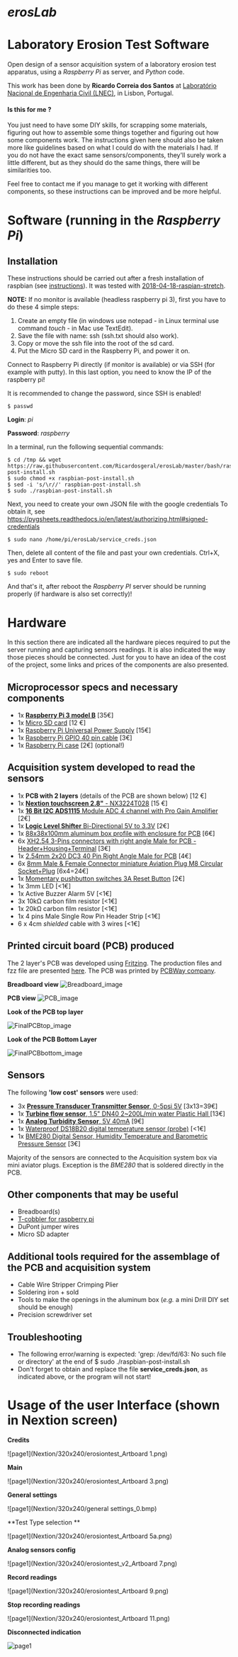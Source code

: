 # *erosLab* 
# Laboratory Erosion Test Software 
Open design of a sensor acquisition system of a laboratory erosion test apparatus, using a *Raspberry Pi* as server, and *Python* code. 

This work has been done by **Ricardo Correia dos Santos** at [Laboratório Nacional de Engenharia Civil (LNEC)](www.lnec.pt/en/), in Lisbon, Portugal.

#### Is this for me ?
You just need to have some DIY skills, for scrapping some materials, figuring out 
how to assemble some things together and figuring out how some components work. The 
instructions given here should also be taken more like guidelines based on what 
I could do with the materials I had. If you do not have the exact same 
sensors/components, they'll surely work a little different, but as they should do the same 
things, there will be similarities too. 

Feel free to contact me if you manage to get it working with different components, 
so these instructions can be improved and be more helpful. 

# Software (running in the *Raspberry Pi*)

## Installation
These instructions should be carried out after a fresh installation of raspbian (see [instructions](https://www.raspberrypi.org/documentation/installation/installing-images/README.md)). It was tested with [2018-04-18-raspian-stretch](http://downloads.raspberrypi.org/raspbian/images/raspbian-2018-04-19/). 

**NOTE:** If no monitor is available (headless raspberry pi 3), first you have to do these 4 simple steps:
1. Create an empty file (in windows use notepad - in Linux terminal use command *touch* - in Mac use TextEdit).
2. Save the file with name: ssh (ssh.txt should also work).
3. Copy or move the ssh file into the root of the sd card.
4. Put the Micro SD card in the Raspberry Pi, and power it on.

Connect to Raspberry Pi directly (if monitor is available) or via SSH (for example with putty). In this last option, you need to know the IP of the raspberry pi!

It is recommended to change the password, since SSH is enabled!

    $ passwd 
    
   **Login**: *pi*
   
   **Password**: *raspberry*

In a terminal, run the following sequential commands:
    
    $ cd /tmp && wget https://raw.githubusercontent.com/Ricardosgeral/erosLab/master/bash/raspbian-post-install.sh
    $ sudo chmod +x raspbian-post-install.sh
    $ sed -i 's/\r//' raspbian-post-install.sh
    $ sudo ./raspbian-post-install.sh

Next, you need to create your own JSON file with the google credentials
To obtain it, see https://pygsheets.readthedocs.io/en/latest/authorizing.html#signed-credentials

    $ sudo nano /home/pi/erosLab/service_creds.json
    
Then, delete all content of the file and past your own credentials. Ctrl+X, yes and Enter to save file.

    $ sudo reboot

And that's it, after reboot the _Raspberry PI_ server should be running properly (if hardware is also set correctly)!

# Hardware

In this section there are indicated all the hardware pieces required to put the server running and capturing sensors readings. 
It is also indicated the way those pieces should be connected. 
Just for you to have an idea of the cost of the project, some links and prices of the components are also presented.

## Microprocessor specs and necessary components

+ 1x [**Raspberry Pi 3 model B**](https://www.raspberrypi.org/products/raspberry-pi-3-model-b/) [35€]
+ 1x [Micro SD card](https://www.aliexpress.com/item/SAMSUNG-Micro-SD-Card-256G-128GB-64gb-32g-100M-s-Class10-U3-4K-UHD-Memory-card/32813615707.html?spm=a2g0s.9042311.0.0.Xdt3Ob) [12 €]
+ 1x [Raspberry Pi Universal Power Supply](https://www.raspberrypi.org/products/raspberry-pi-universal-power-supply/) [15€]
+ 1x [Raspberry Pi GPIO 40 pin cable](https://www.aliexpress.com/item/Raspberry-pi-B-raspberry-PI-GPIO-40-pin-cable/32809594049.html?spm=2114.search0104.8.35.5790121bpoCIAu&transAbTest=ae803_2&priceBeautifyAB=0) [3€]
+ 1x [Raspberry Pi case](https://www.aliexpress.com/item/Best-Selling-Clear-Case-for-Raspberry-Pi-3-Model-B-Clear-by-SB-Components-Plastic-Protective/32738665641.html?spm=a2g0s.9042311.0.0.A8JBGc) [2€] (optional!)


## Acquisition system developed to read the sensors

+ 1x **PCB with 2 layers** (details of the PCB are shown below) [12 €]
+ 1x [**Nextion touchscreen 2.8"** - NX3224T028](https://nextion.itead.cc/shop-nextion/) [15 €]
+ 1x [**16 Bit I2C ADS1115** Module ADC 4 channel with Pro Gain Amplifier](https://www.aliexpress.com/item/16-Bit-I2C-ADS1115-Module-ADC-4-channel-with-Pro-Gain-Amplifier-RPi-1PCS/32817162654.html?spm=a2g0s.9042311.0.0.KZKf8O) [2€]
+ 1x [**Logic Level Shifter** Bi-Directional 5V to 3.3V](https://www.aliexpress.com/item/5PCS-Logic-Level-Shifter-Bi-Directional-For-Arduino-5V-to-3-3V-Four-Way-Two-Way/32827270848.html?spm=a2g0s.9042311.0.0.PRV9iC) [2€]
+ 1x [88x38x100mm aluminum box profile with enclosure for PCB](https://www.aliexpress.com/item/Free-shipping88-38-100mm-width-x-high-x-length-aluminum-extrusion-box-profile-enclosure-for-PCB/32800855972.html?spm=a2g0s.9042311.0.0.Wvmz38) [6€]
+ 6x [XH2.54 3-Pins connectors with right angle Male for PCB - Header+Housing+Terminal](https://www.aliexpress.com/item/XH2-54-2P-3P-4P-5P-6P-7P-8P-9P-10P-11P-12P-13P-14P-15P/32793262315.html?spm=a2g0s.9042311.0.0.DEz5gr) [3€]
+ 1x [2.54mm 2x20 DC3 40 Pin Right Angle Male for PCB](https://www.aliexpress.com/item/10pcs-2-54mm-2x20-DC3-40-Pin-Right-Angle-Male-Shrouded-PCB-IDC-Socket-Box-header/32597308721.html?spm=a2g0s.9042311.0.0.y1HFgb) [4€]
+ 6x [8mm Male & Female Connector miniature Aviation Plug M8 Circular Socket+Plug](https://www.aliexpress.com/item/1PCS-AP049-YC8-2-3-4-5-6-7Pin-8mm-Male-Female-Connector-miniature-Aviation-Plug/32845374887.html?spm=a2g0s.9042311.0.0.6sphAY) [6x4=24€]
+ 1x [Momentary pushbutton switches 3A Reset Button](https://www.aliexpress.com/item/10pcs-Momentary-Push-Button-Switch-12mm-Momentary-pushbutton-switches-3A-125VAC-1-5A-250VAC-Reset-Button/32802331189.html?spm=a2g0s.9042311.0.0.1PWJGq) [2€]
+ 1x 3mm LED [<1€]
+ 1x Active Buzzer Alarm 5V  [<1€]
+ 3x 10kΩ carbon film resistor [<1€]
+ 1x 20kΩ carbon film resistor [<1€]
+ 1x 4 pins Male Single Row Pin Header Strip [<1€]
+ 6 x 4cm *shielded* cable with 3 wires [<1€]

## Printed circuit board (PCB) produced
The 2 layer's PCB was developed using [Fritzing](fritzing.org/). 
The production files and fzz file are presented [here](https://github.com/Ricardosgeral/erosLab/tree/master/Fritzing). 
The PCB was printed by [PCBWay company](https://www.pcbway.com/).

**Breadboard view**
![Breadboard_image](Fritzing/breadboard_erosLab.JPG)

**PCB view**
![PCB_image](Fritzing/PCB_erosLab.JPG)

**Look of the PCB top layer**

![FinalPCBtop_image](Fritzing/Final_TopPCB_erosLab.JPG)

**Look of the PCB Bottom Layer**

![FinalPCBbottom_image](Fritzing/Final_bottomPCB_erosLab.JPG)


## Sensors

The following **'low cost' sensors** were used:
+ 3x [**Pressure Transducer Transmitter Sensor**, 0-5psi 5V](https://www.aliexpress.com/item/1Pc-Pressure-Transducer-Sender-Stainless-Steel-for-Oil-Fuel-Air-Water-5psi-CSL2017/32814346612.html?spm=2114.search0104.3.34.61855791WWOsT5&ws_ab_test=searchweb0_0,searchweb201602_1_10152_10151_10065_10344_10068_10342_10343_5722611_10340_10341_10698_10696_5722911_5722811_10084_5722711_10083_10618_10304_10307_10301_5711211_10059_308_100031_10103_10624_10623_10622_10621_10620_5711311_5722511,searchweb201603_32,ppcSwitch_5&algo_expid=a59a0ef4-feff-4b1a-b341-8883ad49d5dc-5&algo_pvid=a59a0ef4-feff-4b1a-b341-8883ad49d5dc&transAbTest=ae803_2&priceBeautifyAB=0) [3x13=39€]
+ 1x [**Turbine flow sensor**, 1.5" DN40 2~200L/min water Plastic Hall ](https://www.aliexpress.com/item/1-5-DN40-2-200L-min-water-Plastic-Hall-Turbine-flow-sensor-industry-meter/32445746581.html?spm=a2g0s.9042311.0.0.lPAUbg) [13€]
+ 1x [**Analog Turbidity Sensor**, 5V 40mA](https://www.aliexpress.com/item/DFRobot-Gravity-Analog-Digital-Turbidity-Sensor-5V-40mA-DC-support-both-signal-output-compatible-with-arduino/32595773560.html?spm=a2g0s.9042311.0.0.dGtxdp) [9€]
+ 1x [Waterproof DS18B20 digital temperature sensor (probe)](https://www.aliexpress.com/snapshot/0.html?spm=a2g0s.9042311.0.0.oXghXt&orderId=505161631680030&productId=32675444739) [<1€]
+ 1x [BME280 Digital Sensor, Humidity Temperature and Barometric Pressure Sensor](https://www.aliexpress.com/item/3In1-BME280-GY-BME280-Digital-Sensor-SPI-I2C-Humidity-Temperature-and-Barometric-Pressure-Sensor-Module-1/32659765502.html?spm=a2g0s.9042311.0.0.oXghXt) [3€]

Majority of the sensors are connected to the Acquisition system box via mini aviator plugs. Exception is the *BME280* that is soldered directly in the PCB.

## Other components that may be useful
+ Breadboard(s)
+ [T-cobbler for raspberry pi](https://www.aliexpress.com/item/830-tie-points-MB102-breadboard-40Pin-Rainbow-Cable-GPIO-T-Cobbler-Plus-Breakout-Board-Kit-for/32673580640.html?spm=2114.search0104.3.9.6581309ai8NJdY&ws_ab_test=searchweb0_0,searchweb201602_1_10152_10151_10065_10344_10068_10342_10343_5722611_10340_10341_10698_10696_5722911_5722811_10084_5722711_10083_10618_10304_10307_10301_5711211_10059_308_100031_10103_10624_10623_10622_10621_10620_5711311_5722511,searchweb201603_32,ppcSwitch_5&algo_expid=3ed88c37-67f1-4fe2-a688-b3983db90ff7-1&algo_pvid=3ed88c37-67f1-4fe2-a688-b3983db90ff7&transAbTest=ae803_2&priceBeautifyAB=0)
+ DuPont jumper wires
+ Micro SD adapter

## Additional tools required for the assemblage of the PCB and acquisition system
+ Cable Wire Stripper Crimping Plier
+ Soldering iron + sold
+ Tools to make the openings in the aluminum box (*e.g.* a mini Drill DIY set should be enough) 
+ Precision screwdriver set

## Troubleshooting
 - The following error/warning is expected: 'grep: /dev/fd/63: No such file or directory' at the end of $ sudo ./raspbian-post-install.sh
 - Don't forget to obtain and replace the file **service_creds.json**, as indicated above, or the program will not start!
 
 # Usage of the user Interface (shown in Nextion screen)
 
  
**Credits**
 
![page1](Nextion/320x240/erosiontest_Artboard 1.png)
 
 
**Main**
 
![page1](Nextion/320x240/erosiontest_Artboard 3.png)
 
 
**General settings**
 
![page1](Nextion/320x240/general settings_0.bmp)

**Test Type selection **
 
![page1](Nextion/320x240/erosiontest_Artboard 5a.png)

**Analog sensors config**
 
![page1](Nextion/320x240/erosiontest_v2_Artboard 7.png)

**Record readings**
 
![page1](Nextion/320x240/erosiontest_Artboard 9.png)

**Stop recording readings**
 
![page1](Nextion/320x240/erosiontest_Artboard 11.png)


**Disconnected indication**

![page1](Nextion/320x240/shutdown.bmp)
